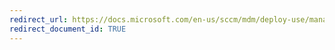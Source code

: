```yaml
---
redirect_url: https://docs.microsoft.com/en-us/sccm/mdm/deploy-use/manage-access-to-o365-services-for-pcs-managed-by-sccm
redirect_document_id: TRUE
---
```

